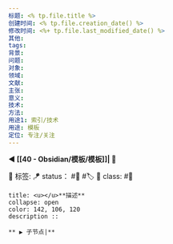 ```yaml
---
标题: <% tp.file.title %>
创建时间: <% tp.file.creation_date() %>
修改时间: <%+ tp.file.last_modified_date() %>
其他:
tags: 
背景:
问题:
对象:
领域:
文献:
主张:
意义:
技术:
方法:
用途1: 索引/技术
用途: 模板
定位: 专注/关注
---
```


**◀️ [[40 - Obsidian/模板/模板]]| 📎**

🧩 标签: 
🪁 status： #🌸 #🏷️
🎏 class: #📇 

```ad-info
title: <u></u>**描述**
collapse: open
color: 142, 106, 120
description :: 

** ▶️ 子节点|** 
```